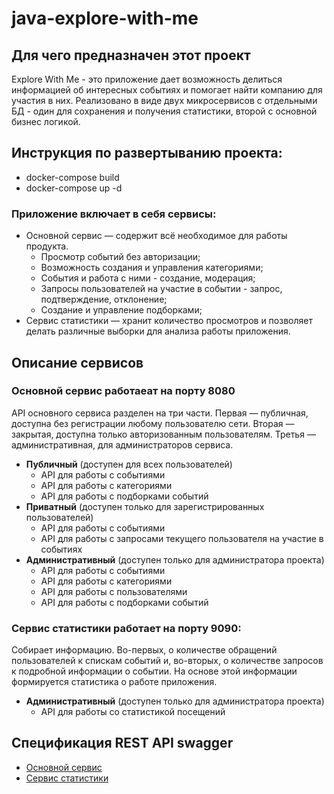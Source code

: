 # java-explore-with-me

## Для чего предназначен этот проект
Explore With Me - это приложение дает возможность делиться информацией об интересных событиях и помогает найти компанию для участия в них. Реализовано в виде двух микросервисов с отдельными БД - один для сохранения и получения статистики, второй с основной бизнес логикой.

## Инструкция по развертыванию проекта:
- docker-compose build
- docker-compose up -d

### Приложение включает в себя сервисы:
- Основной сервис — содержит всё необходимое для работы продукта.
    - Просмотр событий без авторизации;
    - Возможность создания и управления категориями;
    - События и работа с ними - создание, модерация;
    - Запросы пользователей на участие в событии - запрос, подтверждение, отклонение;
    - Создание и управление подборками;
- Сервис статистики — хранит количество просмотров и позволяет делать различные выборки для анализа работы приложения.

## Описание сервисов
### Основной сервис работаеат на порту 8080
API основного сервиса разделен на три части. Первая — публичная, доступна без регистрации любому пользователю сети. Вторая — закрытая, доступна только авторизованным пользователям. Третья — административная, для администраторов сервиса.

- **Публичный** (доступен для всех пользователей)
    - API для работы с событиями
    - API для работы с категориями
    - API для работы с подборками событий
- **Приватный** (доступен только для зарегистрированных пользователей)
    - API для работы с событиями
    - API для работы с запросами текущего пользователя на участие в событиях
- **Административный** (доступен только для администратора проекта)
    - API для работы с событиями
    - API для работы с категориями
    - API для работы с пользователями
    - API для работы с подборками событий
### Сервис статистики работает на порту 9090:
Собирает информацию. Во-первых, о количестве обращений пользователей к спискам событий и, во-вторых, о количестве запросов к подробной информации о событии. На основе этой информации формируется статистика о работе приложения.
- **Административный** (доступен только для администратора проекта)
    - API для работы со статистикой посещений
## Спецификация REST API swagger
- [Основной сервис](https://github.com/m777mm777/java-explore-with-me/blob/main/ewm-main-service-spec.json)
- [Сервис статистики](https://github.com/m777mm777/java-explore-with-me/blob/main/ewm-stats-service-spec.json)
